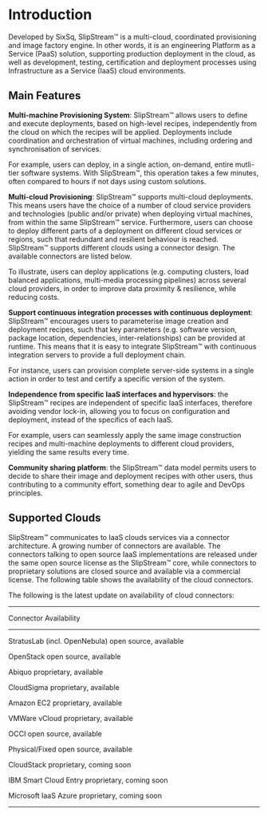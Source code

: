 # Introduction

Developed by SixSq, SlipStream™ is a multi-cloud, coordinated
provisioning and image factory engine. In other words, it is an
engineering Platform as a Service (PaaS) solution, supporting
production deployment in the cloud, as well as development, testing,
certification and deployment processes using Infrastructure as a
Service (IaaS) cloud environments.

## Main Features

**Multi-machine Provisioning System**: SlipStream™ allows users to
define and execute deployments, based on high-level recipes,
independently from the cloud on which the recipes will be applied.
Deployments include coordination and orchestration of virtual
machines, including ordering and synchronisation of services.

For example, users can deploy, in a single action, on-demand, entire
mutli-tier software systems. With SlipStream™, this operation takes a
few minutes, often compared to hours if not days using custom
solutions.

**Multi-cloud Provisioning**: SlipStream™ supports multi-cloud
deployments. This means users have the choice of a number of cloud
service providers and technologies (public and/or private) when
deploying virtual machines, from within the same SlipStream™
service. Furthermore, users can choose to deploy different parts of a
deployment on different cloud services or regions, such that redundant
and resilient behaviour is reached. SlipStream™ supports different
clouds using a connector design.  The available connectors are listed
below.

To illustrate, users can deploy applications (e.g. computing clusters,
load balanced applications, multi-media processing pipelines) across
several cloud providers, in order to improve data proximity &
resilience, while reducing costs.

**Support continuous integration processes with continuous
deployment**: SlipStream™ encourages users to parameterise image
creation and deployment recipes, such that key parameters
(e.g. software version, package location, dependencies,
inter-relationships) can be provided at runtime. This means that it is
easy to integrate SlipStream™ with continuous integration servers to
provide a full deployment chain.
	
For instance, users can provision complete server-side systems in a
single action in order to test and certify a specific version of the
system.

**Independence from specific IaaS interfaces and hypervisors**: the
SlipStream™ recipes are independent of specific IaaS interfaces,
therefore avoiding vendor lock-in, allowing you to focus on
configuration and deployment, instead of the specifics of each IaaS.

For example, users can seamlessly apply the same image construction
recipes and multi-machine deployments to different cloud providers,
yielding the same results every time.

**Community sharing platform**: the SlipStream™ data model permits
users to decide to share their image and deployment recipes with other
users, thus contributing to a community effort, something dear to
agile and DevOps principles.

## Supported Clouds

SlipStream™ communicates to IaaS clouds services via a connector
architecture. A growing number of connectors are available. The
connectors talking to open source IaaS implementations are released
under the same open source license as the SlipStream™ core, while
connectors to proprietary solutions are closed source and available
via a commercial license.  The following table shows the availability
of the cloud connectors.

The following is the latest update on availability of cloud connectors:

------------------------------ --------------------------
Connector                      Availability
------------------------------ --------------------------
StratusLab (incl. OpenNebula)  open source, available

OpenStack                      open source, available

Abiquo                         proprietary, available

CloudSigma                     proprietary, available

Amazon EC2                     proprietary, available

VMWare vCloud                  proprietary, available

OCCI                           open source, available

Physical/Fixed                 open source, available

CloudStack                     proprietary, coming soon

IBM Smart Cloud Entry          proprietary, coming soon

Microsoft IaaS Azure           proprietary, coming soon
------------------------------ --------------------------
